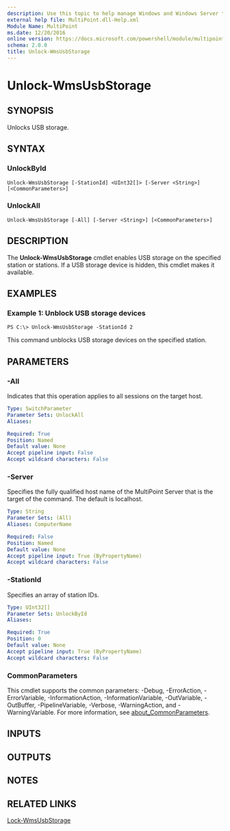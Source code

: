 ```yaml
---
description: Use this topic to help manage Windows and Windows Server technologies with Windows PowerShell.
external help file: MultiPoint.dll-Help.xml
Module Name: MultiPoint
ms.date: 12/20/2016
online version: https://docs.microsoft.com/powershell/module/multipoint/unlock-wmsusbstorage?view=windowsserver2022-ps&wt.mc_id=ps-gethelp
schema: 2.0.0
title: Unlock-WmsUsbStorage
---
```


# Unlock-WmsUsbStorage

## SYNOPSIS
Unlocks USB storage.

## SYNTAX

### UnlockById
```
Unlock-WmsUsbStorage [-StationId] <UInt32[]> [-Server <String>] [<CommonParameters>]
```

### UnlockAll
```
Unlock-WmsUsbStorage [-All] [-Server <String>] [<CommonParameters>]
```

## DESCRIPTION
The **Unlock-WmsUsbStorage** cmdlet enables USB storage on the specified station or stations.
If a USB storage device is hidden, this cmdlet makes it available.

## EXAMPLES

### Example 1: Unblock USB storage devices
```
PS C:\> Unlock-WmsUsbStorage -StationId 2
```

This command unblocks USB storage devices on the specified station.

## PARAMETERS

### -All
Indicates that this operation applies to all sessions on the target host.

```yaml
Type: SwitchParameter
Parameter Sets: UnlockAll
Aliases: 

Required: True
Position: Named
Default value: None
Accept pipeline input: False
Accept wildcard characters: False
```

### -Server
Specifies the fully qualified host name of the MultiPoint Server that is the target of the command.
The default is localhost.

```yaml
Type: String
Parameter Sets: (All)
Aliases: ComputerName

Required: False
Position: Named
Default value: None
Accept pipeline input: True (ByPropertyName)
Accept wildcard characters: False
```

### -StationId
Specifies an array of station IDs.

```yaml
Type: UInt32[]
Parameter Sets: UnlockById
Aliases: 

Required: True
Position: 0
Default value: None
Accept pipeline input: True (ByPropertyName)
Accept wildcard characters: False
```

### CommonParameters
This cmdlet supports the common parameters: -Debug, -ErrorAction, -ErrorVariable, -InformationAction, -InformationVariable, -OutVariable, -OutBuffer, -PipelineVariable, -Verbose, -WarningAction, and -WarningVariable. For more information, see [about_CommonParameters](https://go.microsoft.com/fwlink/?LinkID=113216).

## INPUTS

## OUTPUTS

## NOTES

## RELATED LINKS

[Lock-WmsUsbStorage](./Lock-WmsUsbStorage.md)

